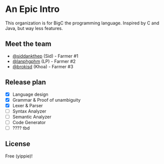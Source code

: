 # An Epic Intro 
This organization is for BigC the programming language. Inspired by C and Java, but way less features. 

## Meet the team 
- [@siddankthep](https://github.com/siddankthep) (Sid) - Farmer #1 
- [@lanphgphm](https://github.com/lanphgphm) (LP) - Farmer #2
- [@brokisd](https://github.com/BroKisD) (Khoa) - Farmer #3

## Release plan 
- [x] Language design 
- [x] Grammar & Proof of unambiguity 
- [x] Lexer & Parser 
- [ ] Syntax Analyzer 
- [ ] Semantic Analyzer 
- [ ] Code Generator 
- [ ] ???? tbd

## License 
Free (yippie)!
